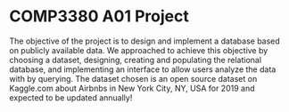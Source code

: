 # COMP3380 A01 Project
The objective of the project is to design and implement a database based on publicly available data. We approached to achieve this objective by choosing a dataset, designing, creating and populating the relational database, and implementing an interface to allow users analyze the data with by querying. The dataset chosen is an open source dataset on Kaggle.com about Airbnbs in New York City, NY, USA for 2019 and expected to be updated annually!
